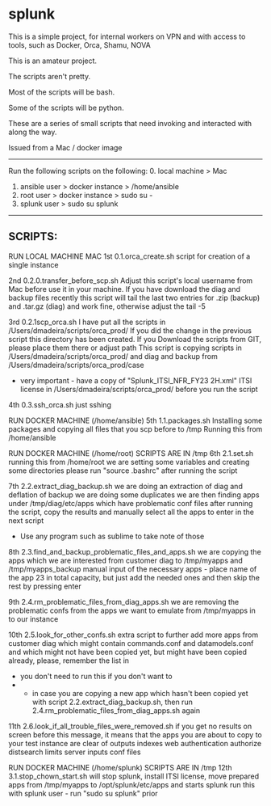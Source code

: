 # splunk
This is a simple project, for internal workers on VPN and with access to tools, such as Docker, Orca, Shamu, NOVA

This is an amateur project.

The scripts aren't pretty.

Most of the scripts will be bash.

Some of the scripts will be python.

These are a series of small scripts that need invoking and interacted with along the way.

Issued from a Mac / docker image

--------
Run the following scripts on the following:
0. local machine > Mac
1. ansible user > docker instance > /home/ansible
2. root user > docker instance > sudo su -
3. splunk user > sudo su splunk
--------


SCRIPTS:
---------

RUN LOCAL MACHINE MAC
1st 
0.1.orca_create.sh
script for creation of a single instance


2nd
0.2.0.transfer_before_scp.sh
Adjust this script's local username from Mac before use it in your machine.
If you have download the diag and backup files recently this script will tail the last two entries for .zip (backup) and .tar.gz (diag) and work fine, otherwise adjust the tail -5


3rd
0.2.1scp_orca.sh
I have put all the scripts in /Users/dmadeira/scripts/orca_prod/ 
If you did the change in the previous script this directory has been created.
If you Download the scripts from GIT, please place them there or adjust path
This script is copying scripts in /Users/dmadeira/scripts/orca_prod/ and diag and backup from /Users/dmadeira/scripts/orca_prod/case
* very important - have a copy of "Splunk_ITSI_NFR_FY23 2H.xml" ITSI license in /Users/dmadeira/scripts/orca_prod/ before you run the script


4th
0.3.ssh_orca.sh
just sshing


RUN DOCKER MACHINE (/home/ansible)
5th 
1.1.packages.sh
Installing some packages and copying all files that you scp before to /tmp
Running this from /home/ansible


RUN DOCKER MACHINE (/home/root)
SCRIPTS ARE IN /tmp
6th
2.1.set.sh
running this from /home/root
we are setting some variables and creating some directories
please run "source .bashrc" after running the script


7th
2.2.extract_diag_backup.sh
we are doing an extraction of diag and deflation of backup
we are doing some duplicates
we are then finding apps under /tmp/diag/etc/apps which have problematic conf files
after running the script, copy the results and manually select all the apps to enter in the next script
* Use any program such as sublime to take note of those


8th
2.3.find_and_backup_problematic_files_and_apps.sh
we are copying the apps which we are interested from customer diag to /tmp/myapps and /tmp/myapps_backup
manual input of the necessary apps - place name of the app
23 in total capacity, but just add the needed ones and then skip the rest by pressing enter


9th
2.4.rm_problematic_files_from_diag_apps.sh
we are removing the problematic confs from the apps we want to emulate from /tmp/myapps in to our instance


10th
2.5.look_for_other_confs.sh
extra script to further add more apps from customer diag which might contain commands.conf and datamodels.conf and which might not have been copied yet, but might have been copied already, please, remember the list in 
* you don't need to run this if you don't want to
* * in case you are copying a new app which hasn't been copied yet with script 2.2.extract_diag_backup.sh, then run 2.4.rm_problematic_files_from_diag_apps.sh again


11th
2.6.look_if_all_trouble_files_were_removed.sh
if you get no results on screen before this message, it means that the apps you are about to copy to your test instance are clear of outputs indexes web authentication authorize distsearch limits server inputs conf files


RUN DOCKER MACHINE (/home/splunk)
SCRIPTS ARE IN /tmp
12th
3.1.stop_chown_start.sh
will stop splunk, install ITSI license, move prepared apps from /tmp/myapps to /opt/splunk/etc/apps and starts splunk
run this with splunk user - run "sudo su splunk" prior


